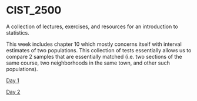 # CIST_2500
A collection of lectures, exercises, and resources for an introduction to statistics. 

This week includes chapter 10 which mostly concerns itself with interval estimates of two populations. This collection of tests essentially allows us to compare 2 samples that are essentially matched (i.e. two sections of the same course, two neighborhoods in the same town, and other such populations). 

[Day 1](10_TvZvP/day1.md)

[Day 2](10_TvZvP/day2.md)

